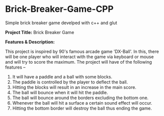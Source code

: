 # Brick-Breaker-Game-CPP
Simple brick breaker game develped with c++ and glut

**Project Title:** Brick Breaker Game

**Features &amp; Description:**

This project is inspired by 90&#39;s famous arcade game &#39;DX-Ball&#39;. In this, there will be one player who will interact with the game via keyboard or mouse and will try to score the maximum. The project will have of the following features –

1. It will have a paddle and a ball with some blocks.
2. The paddle is controlled by the player to deflect the ball.
3. Hitting the blocks will result in an increase in the main score.
4. The ball will bounce when it will hit the paddle.
5. The ball will bounce around the borders excluding the bottom one.
6. Whenever the ball will hit a surface a certain sound effect will occur.
7. Hitting the bottom border will destroy the ball thus ending the game.
